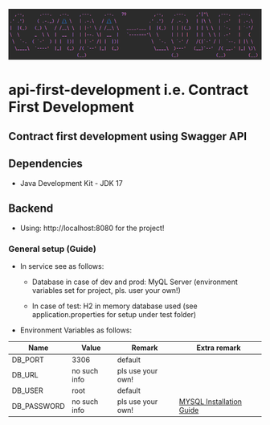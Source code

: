 ![img.png](img/img.png)

# api-first-development i.e. Contract First Development

## Contract first development using Swagger API

## Dependencies

- Java Development Kit - JDK 17

## Backend

- Using: http://localhost:8080 for the project!


### General setup (Guide)


- In service see as follows:

    -   Database in case of dev and prod: MyQL Server (environment variables set for project, pls. user your own!)

  - In case of test: H2 in memory database used (see application.properties for setup under test folder)

- Environment Variables as follows: 

| Name               | Value        | Remark            | Extra remark                                             |
|--------------------|--------------|-------------------|----------------------------------------------------------|
| DB_PORT            | 3306         | default           |                                                          |
| DB_URL             | no such info | pls use your own!       |                                                          |
| DB_USER            | root         | default           |                                                          |
| DB_PASSWORD        | no such info | pls use your own! | [MYSQL Installation Guide](https://dev.mysql.com/doc/mysql-installation-excerpt/5.7/en/) |